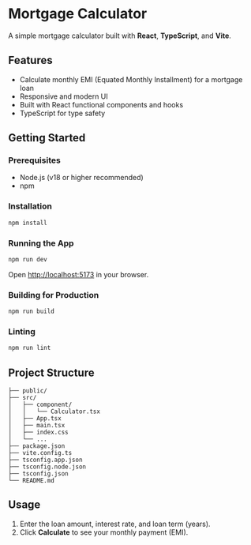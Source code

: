 # Mortgage Calculator

A simple mortgage calculator built with **React**, **TypeScript**, and **Vite**.

## Features

- Calculate monthly EMI (Equated Monthly Installment) for a mortgage loan
- Responsive and modern UI
- Built with React functional components and hooks
- TypeScript for type safety

## Getting Started

### Prerequisites

- Node.js (v18 or higher recommended)
- npm

### Installation

```sh
npm install
```

### Running the App

```sh
npm run dev
```

Open [http://localhost:5173](http://localhost:5173) in your browser.

### Building for Production

```sh
npm run build
```

### Linting

```sh
npm run lint
```

## Project Structure

```
├── public/
├── src/
│   ├── component/
│   │   └── Calculator.tsx
│   ├── App.tsx
│   ├── main.tsx
│   ├── index.css
│   └── ...
├── package.json
├── vite.config.ts
├── tsconfig.app.json
├── tsconfig.node.json
├── tsconfig.json
└── README.md
```

## Usage

1. Enter the loan amount, interest rate, and loan term (years).
2. Click **Calculate** to see your monthly payment (EMI).

   

